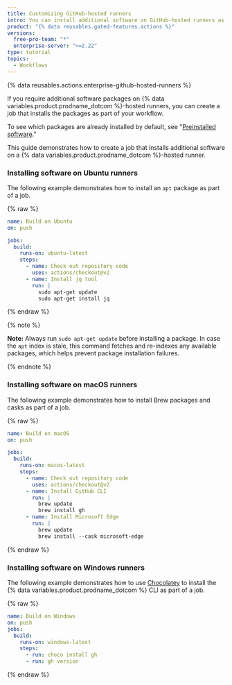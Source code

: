 ```yaml
---
title: Customizing GitHub-hosted runners
intro: You can install additional software on GitHub-hosted runners as a part of your workflow.
product: "{% data reusables.gated-features.actions %}"
versions:
  free-pro-team: "*"
  enterprise-server: ">=2.22"
type: tutorial
topics:
  - Workflows
---
```


{% data reusables.actions.enterprise-github-hosted-runners %}

If you require additional software packages on {% data variables.product.prodname_dotcom %}-hosted runners, you can create a job that installs the packages as part of your workflow.

To see which packages are already installed by default, see "[Preinstalled software](/actions/using-github-hosted-runners/about-github-hosted-runners#preinstalled-software)."

This guide demonstrates how to create a job that installs additional software on a {% data variables.product.prodname_dotcom %}-hosted runner.

### Installing software on Ubuntu runners

The following example demonstrates how to install an `apt` package as part of a job.

{% raw %}

```yaml
name: Build on Ubuntu
on: push

jobs:
  build:
    runs-on: ubuntu-latest
    steps:
      - name: Check out repository code
        uses: actions/checkout@v2
      - name: Install jq tool
        run: |
          sudo apt-get update
          sudo apt-get install jq
```

{% endraw %}

{% note %}

**Note:** Always run `sudo apt-get update` before installing a package. In case the `apt` index is stale, this command fetches and re-indexes any available packages, which helps prevent package installation failures.

{% endnote %}

### Installing software on macOS runners

The following example demonstrates how to install Brew packages and casks as part of a job.

{% raw %}

```yaml
name: Build on macOS
on: push

jobs:
  build:
    runs-on: macos-latest
    steps:
      - name: Check out repository code
        uses: actions/checkout@v2
      - name: Install GitHub CLI
        run: |
          brew update
          brew install gh
      - name: Install Microsoft Edge
        run: |
          brew update
          brew install --cask microsoft-edge
```

{% endraw %}

### Installing software on Windows runners

The following example demonstrates how to use [Chocolatey](https://community.chocolatey.org/packages) to install the {% data variables.product.prodname_dotcom %} CLI as part of a job.

{% raw %}

```yaml
name: Build on Windows
on: push
jobs:
  build:
    runs-on: windows-latest
    steps:
      - run: choco install gh
      - run: gh version
```

{% endraw %}
